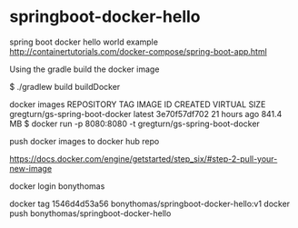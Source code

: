 # springboot-docker-hello
spring boot docker hello world example
http://containertutorials.com/docker-compose/spring-boot-app.html


Using the gradle build the docker image

$ ./gradlew build buildDocker

docker images
REPOSITORY                        TAG                 IMAGE ID            CREATED             VIRTUAL SIZE
gregturn/gs-spring-boot-docker    latest              3e70f57df702        21 hours ago        841.4 MB
$ docker run -p 8080:8080 -t gregturn/gs-spring-boot-docker

push docker images to docker hub repo

https://docs.docker.com/engine/getstarted/step_six/#step-2-pull-your-new-image

docker login
bonythomas

docker tag 1546d4d53a56 bonythomas/springboot-docker-hello:v1
docker push bonythomas/springboot-docker-hello